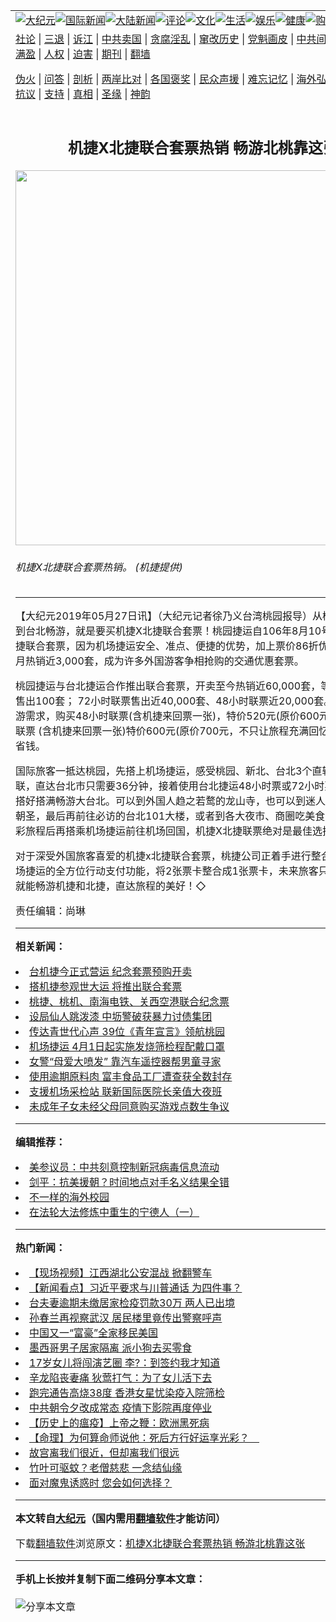 <a name="1" id="1" target="_blank"></a><span id="1"></span>
<table align=center border="0"><tr><td colspan="2" VALIGN=TOP><a href="https://github.com/dbrscq2476/djy/blob/master/gb/nsc413.md#1"><img src="https://raw.githubusercontent.com/dbrscq2476/www/master/t/djy/1.jpg" title="大纪元"></a><a href="https://github.com/dbrscq2476/djy/blob/master/gb/n24hr.md#1"><img src="https://raw.githubusercontent.com/dbrscq2476/www/master/t/djy/3.jpg" title="国际新闻"></a><a href="https://github.com/dbrscq2476/djy/blob/master/gb/nsc413.md#1"><img src="https://raw.githubusercontent.com/dbrscq2476/www/master/t/djy/4.jpg" title="大陆新闻"></a><a href="https://github.com/dbrscq2476/djy/blob/master/gb/news392.md#1"><img src="https://raw.githubusercontent.com/dbrscq2476/www/master/t/djy/5.jpg" title="评论"></a><a href="https://github.com/dbrscq2476/djy/blob/master/gb/news2007.md#1"><img src="https://raw.githubusercontent.com/dbrscq2476/www/master/t/djy/6.jpg" title="文化"></a><a href="https://github.com/dbrscq2476/djy/blob/master/gb/news2008.md#1"><img src="https://raw.githubusercontent.com/dbrscq2476/www/master/t/djy/7.jpg" title="生活"></a><a href="https://github.com/dbrscq2476/djy/blob/master/gb/ncyule.md#1"><img src="https://raw.githubusercontent.com/dbrscq2476/www/master/t/djy/8.jpg" title="娱乐"></a><a href="https://github.com/dbrscq2476/djy/blob/master/gb/nsc1002.md#1"><img src="https://raw.githubusercontent.com/dbrscq2476/www/master/t/djy/9.jpg" title="健康"><a href="https://www.youlucky.com"><img src="https://raw.githubusercontent.com/dbrscq2476/www/master/t/djy/10.jpg" title="购物"></a><a href="https://donate.epochtimes.com/?utm_medium=epochtimes&utm_source=referral&utm_campaign=donate_button_djyarticleheader"><img src="https://raw.githubusercontent.com/dbrscq2476/www/master/t/djy/12.jpg" title="捐款"></a></td></tr>
<tr><td colspan="2" VALIGN=TOP><a target="_blank" href="https://github.com/dbrscq2476/djy/blob/master/gb/9p.md#1">社论</a> | <a target="_blank" href="https://github.com/dbrscq2476/djy/blob/master/gb/nf5657.md#1">三退</a> | <a target="_blank" href="https://github.com/dbrscq2476/djy/blob/master/gb/nf6124.md#1">诉江</a> | <a target="_blank" href="https://github.com/dbrscq2476/djy/blob/master/gb/nf1176117.md#1">中共卖国</a> | <a target="_blank" href="https://github.com/dbrscq2476/djy/blob/master/gb/nf5773.md#1">贪腐淫乱</a> | <a target="_blank" href="https://github.com/dbrscq2476/djy/blob/master/gb/nf1176115.md#1">窜改历史</a> | <a target="_blank" href="https://github.com/dbrscq2476/djy/blob/master/gb/nf1176107.md#1">党魁画皮</a> | <a target="_blank" href="https://github.com/dbrscq2476/djy/blob/master/gb/nf1320400.md#1">中共间谍</a> | <a target="_blank" href="https://github.com/dbrscq2476/djy/blob/master/gb/nf1176114.md#1">破坏传统</a> | <a target="_blank" href="https://github.com/dbrscq2476/ntdtv/blob/master/gb/prog447_1.md#1">恶贯满盈</a> | <a target="_blank" href="https://github.com/dbrscq2476/djy/blob/master/gb/ncid278.md#1">人权</a> | <a target="_blank" href="https://github.com/dbrscq2476/djy/blob/master/gb/nf1176111.md#1">迫害</a> | <a target="_blank" href="https://gitlab.com/szzdlab/mh-qikan/blob/master/README.md#1">期刊</a> | <a target="_blank" href="https://github.com/dbrscq2476/www/blob/master/README.md?zsrh#8">翻墙</a></p><p><a target="_blank" href="https://github.com/dbrscq2476/djy/blob/master/gb/nf5562.md#1">伪火</a> | <a target="_blank" href="https://github.com/dbrscq2476/djy/blob/master/gb/nf4378.md#1">问答</a> | <a target="_blank" href="https://github.com/dbrscq2476/djy/blob/master/gb/nf5792.md#1">剖析</a> | <a target="_blank" href="https://github.com/dbrscq2476/djy/blob/master/gb/nf5735.md#1">两岸比对</a> | <a target="_blank" href="https://github.com/dbrscq2476/djy/blob/master/gb/nf6119.md#1">各国褒奖</a> | <a target="_blank" href="https://github.com/dbrscq2476/djy/blob/master/gb/nf6120.md#1">民众声援</a> | <a target="_blank" href="https://github.com/dbrscq2476/djy/blob/master/gb/nf1188594.md#1">难忘记忆</a> | <a target="_blank" href="https://github.com/dbrscq2476/djy/blob/master/gb/nf3180.md#1">海外弘传</a> | <a target="_blank" href="https://github.com/dbrscq2476/djy/blob/master/gb/nf5410.md#1">万人上访</a> | <a target="_blank" href="https://github.com/dbrscq2476/ntdtv/blob/master/gb/prog1530_1.md#1">和平抗议</a> | <a target="_blank" href="https://github.com/dbrscq2476/djy/blob/master/gb/nf4386.md#1">支持</a> | <a target="_blank" href="https://github.com/dbrscq2476/djy/blob/master/gb/nf4389.md#1">真相</a> | <a target="_blank" href="https://github.com/dbrscq2476/djy/blob/master/gb/nf5790.md#1">圣缘</a> | <a target="_blank" href="https://github.com/dbrscq2476/djy/blob/master/gb/nf4786.md#1">神韵</a></td></tr>
<tr><td VALIGN=TOP width="626"><h2 align=center>机捷X北捷联合套票热销  畅游北桃靠这张</h2>
<img width="600" src="https://i.epochtimes.com/assets/uploads/2019/05/8fba3538b97f629ccf49883f89c59a2a-600x400.jpg" />
<h6>机捷X北捷联合套票热销。 (机捷提供)
</h6>
<hr>
<p>【大纪元2019年05月27日讯】（大纪元记者徐乃义台湾桃园报导）从<ahref="https://github.com/dbrscq2476/djy/blob/master/gb/tag/%E6%A1%83%E5%9B%AD%E6%9C%BA%E5%9C%BA.md#1">桃园机场</a>一路到台北畅游，就是要买机捷X北捷<ahref="https://github.com/dbrscq2476/djy/blob/master/gb/tag/%E8%81%94%E5%90%88%E5%A5%97%E7%A5%A8.md#1">联合套票</a>！桃园捷运自106年8月10号推出机捷X北捷联合套票，因为机场捷运安全、准点、便捷的优势，加上票价86折优惠，平均每个月热销近3,000套，成为许多外国游客争相抢购的交通优惠套票。</p>
<p>桃园捷运与台北捷运合作推出<ahref="https://github.com/dbrscq2476/djy/blob/master/gb/tag/%E8%81%94%E5%90%88%E5%A5%97%E7%A5%A8.md#1">联合套票</a>，开卖至今热销近60,000套，等于平均每天售出100套； 72小时联票售出近40,000套、48小时联票近20,000套。旅客依照旅游需求，购买48小时联票(含机捷来回票一张)，特价520元(原价600元)或是72小时联票 (含机捷来回票一张)特价600元(原价700元，不只让旅程充满回忆，又能聪明的省钱。</p>
<p>国际旅客一抵达桃园，先搭上机场捷运，感受桃园、新北、台北3个直辖市的生活串联，直达台北市只需要36分钟，接着使用台北捷运48小时票或72小时票，不限次数搭好搭满畅游大台北。可以到外国人趋之若鹜的龙山寺，也可以到迷人小镇淡水老街朝圣，最后再前往必访的台北101大楼，或者到各大夜市、商圈吃美食，结束台北精彩旅程后再搭乘机场捷运前往机场回国，机捷X北捷联票绝对是最佳选择。</p>
<p>对于深受外国旅客喜爱的机捷x北捷联合套票，桃捷公司正着手进行整合，将结合机场捷运的全方位行动支付功能，将2张票卡整合成1张票卡，未来旅客只需一卡在手，就能畅游机捷和北捷，直达旅程的美好！◇</p>
<p>责任编辑：尚琳</p>

<hr>


<strong>相关新闻：</strong>
<li><a href="https://github.com/dbrscq2476/djy/blob/master/gb/17/3/1/n8860966.md#1">台机捷今正式营运 纪念套票预购开卖</a></li>
<li><a href="https://github.com/dbrscq2476/djy/blob/master/gb/17/8/6/n9501344.md#1">搭机捷参观世大运  将推出联合套票</a></li>
<li><a href="https://github.com/dbrscq2476/djy/blob/master/gb/18/1/18/n10067676.md#1">桃捷、桃机、南海电铁、关西空港联合纪念票</a></li>
<li><a href="https://github.com/dbrscq2476/djy/blob/master/gb/20/3/29/n11984829.md#1">设局仙人跳泼漆  中坜警破获暴力讨债集团</a></li>
<li><a href="https://github.com/dbrscq2476/djy/blob/master/gb/20/3/29/n11984852.md#1">传达青世代心声  39位《青年宣言》领航桃园</a></li>
<li><a href="https://github.com/dbrscq2476/djy/blob/master/gb/20/3/29/n11984882.md#1">机场捷运  4月1日起实施发烧筛检程配戴口罩</a></li>
<li><a href="https://github.com/dbrscq2476/djy/blob/master/gb/20/3/28/n11982563.md#1">女警“母爱大喷发”  靠汽车遥控器帮男童寻家</a></li>
<li><a href="https://github.com/dbrscq2476/djy/blob/master/gb/20/3/27/n11979887.md#1">使用逾期原料肉 富丰食品工厂遭查获全数封存</a></li>
<li><a href="https://github.com/dbrscq2476/djy/blob/master/gb/20/3/27/n11979645.md#1">支援机场采检站 联新国际医院长亲值大夜班</a></li>
<li><a href="https://github.com/dbrscq2476/djy/blob/master/gb/20/3/27/n11979546.md#1">未成年子女未经父母同意购买游戏点数生争议</a></li>
<hr>


<strong>编辑推荐：</strong>
<li><a href="https://github.com/onzhi266/djy/blob/master/gb/20/2/22/n11887949.md#1">美参议员：中共刻意控制新冠病毒信息流动</a></li>
<li><a href="https://github.com/tsiac2612/djy/blob/master/gb/18/5/10/n10379858.md#1" target="_blank">剑平：抗美援朝？时间地点对手名义结果全错</a></li><li><a href="https://github.com/dbrscq2476/djy/blob/master/gb/18/6/9/n10469652.md?dfh#1" target="_blank">不一样的海外校园</a></li><li><a href="https://github.com/tsiac2612/djy/blob/master/gb/16/2/24/n4647598.md#1" target="_blank">在法轮大法修炼中重生的宁德人（一）</a></li>
<hr>

<strong>热门新闻：</strong>
<li><a href="https://github.com/dbrscq2476/djy/blob/master/gb/20/3/27/n11980618.md#1">【现场视频】江西湖北公安混战 掀翻警车</a></li>
<li><a href="https://github.com/dbrscq2476/djy/blob/master/gb/20/3/27/n11981545.md#1">【新闻看点】习近平要求与川普通话 为四件事？</a></li>
<li><a href="https://github.com/dbrscq2476/djy/blob/master/gb/20/3/28/n11983353.md#1">台夫妻逾期未缴居家检疫罚款30万 两人已出境</a></li>
<li><a href="https://github.com/dbrscq2476/djy/blob/master/gb/20/3/27/n11981697.md#1">孙春兰再视察武汉 居民楼里竟传出警察呼声</a></li>
<li><a href="https://github.com/dbrscq2476/djy/blob/master/gb/20/3/27/n11981051.md#1">中国又一“富豪”全家移民美国</a></li>
<li><a href="https://github.com/dbrscq2476/djy/blob/master/gb/20/3/26/n11976245.md#1">墨西哥男子居家隔离 派小狗去买零食</a></li>
<li><a href="https://github.com/dbrscq2476/djy/blob/master/gb/20/3/27/n11979625.md#1">17岁女儿将闯演艺圈 李?：到签约我才知道</a></li>
<li><a href="https://github.com/dbrscq2476/djy/blob/master/gb/20/3/26/n11976819.md#1">辛龙陷丧妻痛 狄莺打气：为了女儿活下去</a></li>
<li><a href="https://github.com/dbrscq2476/djy/blob/master/gb/20/3/27/n11981967.md#1">跑完通告高烧38度 香港女星忧染疫入院筛检</a></li>
<li><a href="https://github.com/dbrscq2476/djy/blob/master/gb/20/3/26/n11978058.md#1">中共朝令夕改成常态 疫情下影院再度停业</a></li>
<li><a href="https://github.com/dbrscq2476/djy/blob/master/gb/20/2/27/n11900217.md#1">【历史上的瘟疫】上帝之鞭：欧洲黑死病</a></li>
<li><a href="https://github.com/dbrscq2476/djy/blob/master/gb/20/3/23/n11965516.md#1">【命理】为何算命师说他：死后方行好运享光彩？　</a></li>
<li><a href="https://github.com/dbrscq2476/djy/blob/master/gb/20/3/24/n11968690.md#1">故宫离我们很近，但却离我们很远</a></li>
<li><a href="https://github.com/dbrscq2476/djy/blob/master/gb/20/3/14/n11940770.md#1">竹叶可驱蚊？老僧慈悲 一念结仙缘</a></li>
<li><a href="https://github.com/dbrscq2476/djy/blob/master/gb/20/3/25/n11974495.md#1">面对魔鬼诱惑时 您会如何选择？</a></li>
<hr>

<strong>本文转自<a href="https://www.epochtimes.com">大纪元</a>（国内需用<a href="https://github.com/dbrscq2476/www/blob/master/README.md#8">翻墙软件</a>才能访问）</strong><p>下载<a href="https://github.com/dbrscq2476/www/blob/master/README.md#8">翻墙软件</a>浏览原文：<a href="https://www.epochtimes.com/gb/19/5/27/n11282182.htm">机捷X北捷联合套票热销  畅游北桃靠这张</a></p><hr>

<strong>手机上长按并复制下面二维码分享本文章：</strong><br><br><img src="http://d1p1.ip.zn2.us/v.php?action=qrcode&url=https://github.com/dbrscq2476/djy/blob/master/gb/19/5/27/n11282182.md%231" title="分享本文章"></td><td VALIGN=TOP><a href="https://github.com/dbrscq2476/djy/blob/master/gb/16/1/21/n4622075.md?dfh#1" target="_blank"><img src="https://raw.githubusercontent.com/dbrscq2476/djy/master/gb/300/wei-f1.jpg" title="中共的伪火骗局"  alt="中共的伪火骗局"></a><br><a href="https://github.com/dbrscq2476/www/blob/master/README.md?dfh#9" target="_blank"><img src="https://raw.githubusercontent.com/dbrscq2476/djy/master/gb/300/yong-h.jpg" title="永恒的见证"  alt="永恒的见证"></a><br><a href="https://github.com/dbrscq2476/djy/blob/master/gb/13/9/29/n3974789.md?dfh#1" target="_blank"><img src="https://raw.githubusercontent.com/dbrscq2476/djy/master/gb/300/shang-lnz.jpg" title="善良女子被中共投男牢"  alt="善良女子被中共投男牢"></a><br><a href="https://github.com/dbrscq2476/djy/blob/master/gb/16/3/16/n4663449.md?dfh#1" target="_blank"><img src="https://raw.githubusercontent.com/dbrscq2476/djy/master/gb/300/huo-z3.jpg" title="警卫目击活摘器官"  alt="警卫目击活摘器官"></a><br><a href="https://github.com/dbrscq2476/djy/blob/master/gb/16/8/7/n8177641.md?dfh#1" target="_blank"><img src="https://raw.githubusercontent.com/dbrscq2476/djy/master/gb/300/huo-z4.jpg" title="证人描述活摘恐怖"  alt="证人描述活摘恐怖"></a><br><a href="https://github.com/dbrscq2476/djy/blob/master/gb/10/4/19/n2881569.md?dfh#1" target="_blank"><img src="https://raw.githubusercontent.com/dbrscq2476/djy/master/gb/300/huo-z1.jpg" title="揭开活摘器官黑幕"  alt="揭开活摘器官黑幕"></a><br><a href="https://github.com/dbrscq2476/djy/blob/master/gb/10/11/7/n3077476.md?dfh#1" target="_blank"><img src="https://raw.githubusercontent.com/dbrscq2476/djy/master/gb/300/ma-ks.jpg" title="马克思的成魔之路"  alt="马克思的成魔之路"></a><br><a href="https://github.com/dbrscq2476/djy/blob/master/gb/14/6/9/n4173977.md?dfh#1" target="_blank"><img src="https://raw.githubusercontent.com/dbrscq2476/djy/master/gb/300/chang-zs.jpg" title="藏字石 蕴天机"  alt="藏字石 蕴天机"></a><br><a href="https://github.com/dbrscq2476/djy/blob/master/gb/18/5/10/n10381511.md?dfh#1" target="_blank"><img src="https://raw.githubusercontent.com/dbrscq2476/djy/master/gb/300/st1.jpg" title="关注3亿人三退"  alt="关注3亿人三退"></a><br><a href="https://github.com/dbrscq2476/djy/blob/master/gb/18/3/21/n10237682.md?dfh#1" target="_blank"><img src="https://raw.githubusercontent.com/dbrscq2476/djy/master/gb/300/jie-t.jpg" title="解体中共复兴中华"  alt="解体中共复兴中华"></a><br><a href="https://github.com/dbrscq2476/djy/blob/master/gb/9/2/9/n2422991.md?dfh#1" target="_blank"><img src="https://raw.githubusercontent.com/dbrscq2476/djy/master/gb/300/gao-zs.jpg" title="中共迫害良心律师"  alt="中共迫害良心律师"></a><br><a href="https://github.com/dbrscq2476/djy/blob/master/gb/18/12/9/n10900044.md?dfh#1" target="_blank"><img src="https://raw.githubusercontent.com/dbrscq2476/djy/master/gb/300/sj1.jpg" title="303万人举报江泽民"  alt="303万人举报江泽民"></a><br><a href="https://github.com/dbrscq2476/djy/blob/master/gb/18/8/28/n10672014.md?dfh#1" target="_blank"><img src="https://raw.githubusercontent.com/dbrscq2476/djy/master/gb/300/sj2.jpg" title="这些官员为何起诉江泽民"  alt="这些官员为何起诉江泽民"></a><br><a href="https://github.com/dbrscq2476/djy/blob/master/gb/8/12/18/n2367165.md?dfh#1" target="_blank"><img src="https://raw.githubusercontent.com/dbrscq2476/djy/master/gb/300/liangan.jpg" title="海峡两岸的强烈对比"  alt="海峡两岸的强烈对比"></a><br><a href="https://github.com/dbrscq2476/djy/blob/master/gb/15/12/10/n4593139.md?dfh#1" target="_blank"><img src="https://raw.githubusercontent.com/dbrscq2476/djy/master/gb/300/jia-ndzl.jpg" title="加拿大总理的贺信"  alt="加拿大总理的贺信"></a><br><a href="https://github.com/dbrscq2476/djy/blob/master/gb/11/6/17/n3289382.md?dfh#1" target="_blank"><img src="https://raw.githubusercontent.com/dbrscq2476/djy/master/gb/300/xiao-wd.jpg" title="探寻真相兼听则明"  alt="探寻真相兼听则明"></a><br><a href="https://github.com/dbrscq2476/djy/blob/master/gb/18/10/27/n10812623.md?dfh#1" target="_blank"><img src="https://raw.githubusercontent.com/dbrscq2476/djy/master/gb/300/yindu.jpg" title="印度媒体报道东方"  alt="印度媒体报道东方"></a><br><a href="https://github.com/dbrscq2476/djy/blob/master/gb/18/6/9/n10469652.md?dfh#1" target="_blank"><img src="https://raw.githubusercontent.com/dbrscq2476/djy/master/gb/300/xie-j.jpg" title="不一样的海外校园"  alt="不一样的海外校园"></a><br><a href="https://github.com/dbrscq2476/djy/blob/master/gb/7/4/5/n1669415.md?dfh#1" target="_blank"><img src="https://raw.githubusercontent.com/dbrscq2476/djy/master/gb/300/li-up.jpg" title="从大师到徒弟的传奇"  alt="从大师到徒弟的传奇"></a><br><a href="https://github.com/dbrscq2476/djy/blob/master/gb/17/5/26/n9191512.md?dfh#1" target="_blank"><img src="https://raw.githubusercontent.com/dbrscq2476/djy/master/gb/300/zfl2.jpg" title="亿万人与东方一本奇书"  alt="亿万人与东方一本奇书"></a><br><a href="https://github.com/dbrscq2476/djy/blob/master/gb/13/11/27/n4020290.md?dfh#1" target="_blank"><img src="https://raw.githubusercontent.com/dbrscq2476/djy/master/gb/300/zhen-h.jpg" title="大陆见不到的震撼场面"  alt="大陆见不到的震撼场面"></a><br><a href="https://github.com/dbrscq2476/djy/blob/master/gb/15/7/17/n4482910.md?dfh#1" target="_blank"><img src="https://raw.githubusercontent.com/dbrscq2476/djy/master/gb/300/dalu-sk.jpg" title="人心向善 大陆当初盛况"  alt="人心向善 大陆当初盛况"></a><br><a href="https://github.com/dbrscq2476/djy/blob/master/gb/19/1/5/n10955468.md?dfh#1" target="_blank"><img src="https://raw.githubusercontent.com/dbrscq2476/djy/master/gb/300/zfl1.jpg" title="追寻真理 这书讲什么"  alt="追寻真理 这书讲什么"></a><br><a href="https://github.com/dbrscq2476/www/blob/master/README.md?dfh#1" target="_blank"><img src="https://raw.githubusercontent.com/dbrscq2476/djy/master/gb/300/fq1.jpg" title="下载免费翻墙软件"  alt="下载免费翻墙软件"></a><br></td></tr></table>
